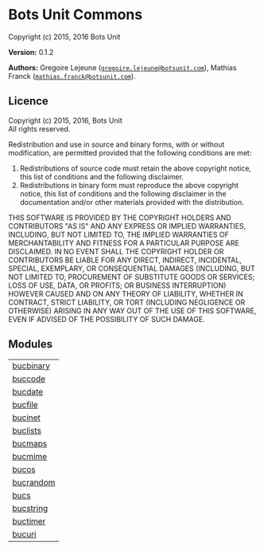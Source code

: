 

# Bots Unit Commons #

Copyright (c) 2015, 2016 Bots Unit

__Version:__ 0.1.2

__Authors:__ Gregoire Lejeune ([`gregoire.lejeune@botsunit.com`](mailto:gregoire.lejeune@botsunit.com)), Mathias Franck ([`mathias.franck@botsunit.com`](mailto:mathias.franck@botsunit.com)).



## Licence ##

Copyright (c) 2015, 2016, Bots Unit<br />
All rights reserved.

Redistribution and use in source and binary forms, with or without modification, are permitted provided that the following conditions are met:

1. Redistributions of source code must retain the above copyright notice, this list of conditions and the following disclaimer.
1. Redistributions in binary form must reproduce the above copyright notice, this list of conditions and the following disclaimer in the documentation and/or other materials provided with the distribution.


THIS SOFTWARE IS PROVIDED BY THE COPYRIGHT HOLDERS AND CONTRIBUTORS "AS IS" AND ANY EXPRESS OR IMPLIED WARRANTIES, INCLUDING, BUT NOT LIMITED TO, THE IMPLIED WARRANTIES OF MERCHANTABILITY AND FITNESS FOR A PARTICULAR PURPOSE ARE DISCLAIMED. IN NO EVENT SHALL THE COPYRIGHT HOLDER OR CONTRIBUTORS BE LIABLE FOR ANY DIRECT, INDIRECT, INCIDENTAL, SPECIAL, EXEMPLARY, OR CONSEQUENTIAL DAMAGES (INCLUDING, BUT NOT LIMITED TO, PROCUREMENT OF SUBSTITUTE GOODS OR SERVICES; LOSS OF USE, DATA, OR PROFITS; OR BUSINESS INTERRUPTION) HOWEVER CAUSED AND ON ANY THEORY OF LIABILITY, WHETHER IN CONTRACT, STRICT LIABILITY, OR TORT (INCLUDING NEGLIGENCE OR OTHERWISE) ARISING IN ANY WAY OUT OF THE USE OF THIS SOFTWARE, EVEN IF ADVISED OF THE POSSIBILITY OF SUCH DAMAGE.


## Modules ##


<table width="100%" border="0" summary="list of modules">
<tr><td><a href="https://github.com/botsunit/bucs/blob/master/doc/bucbinary.md" class="module">bucbinary</a></td></tr>
<tr><td><a href="https://github.com/botsunit/bucs/blob/master/doc/buccode.md" class="module">buccode</a></td></tr>
<tr><td><a href="https://github.com/botsunit/bucs/blob/master/doc/bucdate.md" class="module">bucdate</a></td></tr>
<tr><td><a href="https://github.com/botsunit/bucs/blob/master/doc/bucfile.md" class="module">bucfile</a></td></tr>
<tr><td><a href="https://github.com/botsunit/bucs/blob/master/doc/bucinet.md" class="module">bucinet</a></td></tr>
<tr><td><a href="https://github.com/botsunit/bucs/blob/master/doc/buclists.md" class="module">buclists</a></td></tr>
<tr><td><a href="https://github.com/botsunit/bucs/blob/master/doc/bucmaps.md" class="module">bucmaps</a></td></tr>
<tr><td><a href="https://github.com/botsunit/bucs/blob/master/doc/bucmime.md" class="module">bucmime</a></td></tr>
<tr><td><a href="https://github.com/botsunit/bucs/blob/master/doc/bucos.md" class="module">bucos</a></td></tr>
<tr><td><a href="https://github.com/botsunit/bucs/blob/master/doc/bucrandom.md" class="module">bucrandom</a></td></tr>
<tr><td><a href="https://github.com/botsunit/bucs/blob/master/doc/bucs.md" class="module">bucs</a></td></tr>
<tr><td><a href="https://github.com/botsunit/bucs/blob/master/doc/bucstring.md" class="module">bucstring</a></td></tr>
<tr><td><a href="https://github.com/botsunit/bucs/blob/master/doc/buctimer.md" class="module">buctimer</a></td></tr>
<tr><td><a href="https://github.com/botsunit/bucs/blob/master/doc/bucuri.md" class="module">bucuri</a></td></tr></table>

